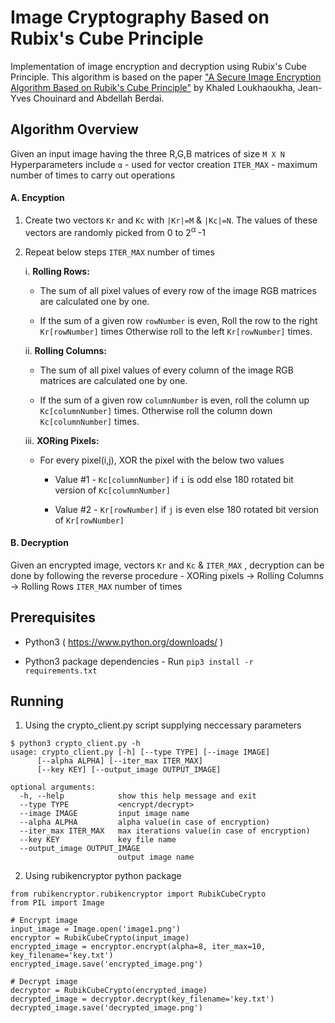 # Image Cryptography Based on Rubix's Cube Principle

Implementation of image encryption and decryption using Rubix's Cube Principle. This algorithm is based on the paper ["A Secure Image Encryption Algorithm Based on Rubik's Cube Principle"](https://www.hindawi.com/journals/jece/2012/173931/) by Khaled Loukhaoukha, Jean-Yves Chouinard and Abdellah Berdai.

## Algorithm Overview

Given an input image having the three R,G,B matrices of size `M X N`
Hyperparameters include 
`α` - used for vector creation
`ITER_MAX` - maximum number of times to carry out operations

#### A. Encyption
1. Create two vectors `Kr` and `Kc` with `|Kr|=M` & `|Kc|=N`. The values of these vectors are randomly picked from 0 to 2<sup>α </sup>-1
2. Repeat below steps `ITER_MAX` number of times

    i. **Rolling Rows:** 
        
      * The sum of all pixel values of every row of the image RGB matrices are calculated one by one. 
        
      * If the sum of a given row `rowNumber` is even, Roll the row to the right `Kr[rowNumber]` times 
        Otherwise roll to the left `Kr[rowNumber]` times.

    ii. **Rolling Columns:**
    
      * The sum of all pixel values of every column of the image RGB matrices are calculated one by one. 
        
      * If the sum of a given row `columnNumber` is even, roll the column up `Kc[columnNumber]` times.
        Otherwise roll the column down `Kc[columnNumber]` times.

    iii. **XORing Pixels:**
    
      * For every pixel(i,j), XOR the pixel with the below two values
        
         - Value #1 - `Kc[columnNumber]` if `i` is odd else 180 rotated bit version of `Kc[columnNumber]`
        
         - Value #2 - `Kr[rowNumber]` if `j` is even else 180 rotated bit version of `Kr[rowNumber]`


#### B. Decryption
  Given an encrypted image, vectors `Kr` and `Kc` & `ITER_MAX` , decryption can be done by following the reverse procedure - XORing pixels → Rolling Columns → Rolling Rows `ITER_MAX` number of times

## Prerequisites

- Python3 ( https://www.python.org/downloads/ )

- Python3 package dependencies - Run `pip3 install -r requirements.txt`

## Running 


1. Using the crypto_client.py script supplying neccessary parameters
```
$ python3 crypto_client.py -h
usage: crypto_client.py [-h] [--type TYPE] [--image IMAGE] 
      [--alpha ALPHA] [--iter_max ITER_MAX] 
      [--key KEY] [--output_image OUTPUT_IMAGE]

optional arguments:
  -h, --help            show this help message and exit
  --type TYPE           <encrypt/decrypt>
  --image IMAGE         input image name
  --alpha ALPHA         alpha value(in case of encryption)
  --iter_max ITER_MAX   max iterations value(in case of encryption)
  --key KEY             key file name
  --output_image OUTPUT_IMAGE
                        output image name
```

2. Using rubikencryptor python package
```
from rubikencryptor.rubikencryptor import RubikCubeCrypto
from PIL import Image

# Encrypt image
input_image = Image.open('image1.png')
encryptor = RubikCubeCrypto(input_image)
encrypted_image = encryptor.encrypt(alpha=8, iter_max=10, key_filename='key.txt')
encrypted_image.save('encrypted_image.png')

# Decrypt image
decryptor = RubikCubeCrypto(encrypted_image)
decrypted_image = decryptor.decrypt(key_filename='key.txt')
decrypted_image.save('decrypted_image.png')
```
    
